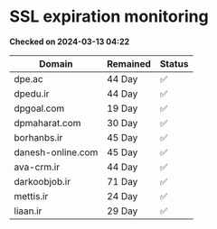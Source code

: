 # SSL expiration monitoring

**Checked on 2024-03-13 04:22**

| Domain | Remained | Status       |
|--------|----------|--------------|
| dpe.ac     | 44 Day   | ✅ |
| dpedu.ir     | 44 Day   | ✅ |
| dpgoal.com     | 19 Day   | ✅ |
| dpmaharat.com     | 30 Day   | ✅ |
| borhanbs.ir     | 45 Day   | ✅ |
| danesh-online.com     | 45 Day   | ✅ |
| ava-crm.ir     | 44 Day   | ✅ |
| darkoobjob.ir     | 71 Day   | ✅ |
| mettis.ir     | 24 Day   | ✅ |
| liaan.ir     | 29 Day   | ✅ |
